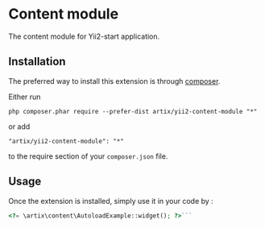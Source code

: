 Content module
==============
The content module for Yii2-start application.

Installation
------------

The preferred way to install this extension is through [composer](http://getcomposer.org/download/).

Either run

```
php composer.phar require --prefer-dist artix/yii2-content-module "*"
```

or add

```
"artix/yii2-content-module": "*"
```

to the require section of your `composer.json` file.


Usage
-----

Once the extension is installed, simply use it in your code by  :

```php
<?= \artix\content\AutoloadExample::widget(); ?>```